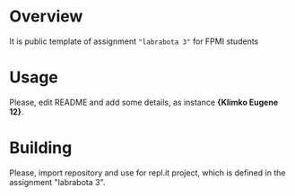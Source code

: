 # Overview

It is public template of assignment `"labrabota 3"` for FPMI students

# Usage

Please, edit README and add some details, as instance **{Klimko Eugene 12}**.

# Building

Please, import repository and use for repl.it project, which is defined in the assignment "labrabota 3".
